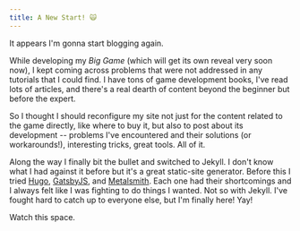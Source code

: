 ```yaml
---
title: A New Start! 🙀
---
```


It appears I'm gonna start blogging again.

<!--more-->

While developing my _Big Game_ (which will get its own reveal very soon now), I kept coming across problems that were not addressed in any tutorials that I could find. I have tons of game development books, I've read lots of articles, and there's a real dearth of content beyond the beginner but before the expert.

So I thought I should reconfigure my site not just for the content related to the game directly, like where to buy it, but also to post about its development -- problems I've encountered and their solutions (or workarounds!), interesting tricks, great tools. All of it.

Along the way I finally bit the bullet and switched to Jekyll. I don't know what I had against it before but it's a great static-site generator. Before this I tried [Hugo][], [GatsbyJS][], and [Metalsmith][]. Each one had their shortcomings and I always felt like I was fighting to do things I wanted. Not so with Jekyll. I've fought hard to catch up to everyone else, but I'm finally here! Yay!

Watch this space.

[hugo]: https://gohugo.io
[gatsbyjs]: https://gatsbyjs.org
[metalsmith]: https://metalsmith.io
